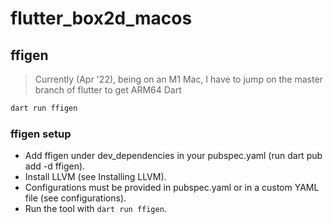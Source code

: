 # flutter_box2d_macos

## ffigen

> Currently (Apr '22), being on an M1 Mac, I have to jump on the master branch of flutter to get ARM64 Dart

```sh
dart run ffigen
```

### ffigen setup

- Add ffigen under dev_dependencies in your pubspec.yaml (run dart pub add -d ffigen).
- Install LLVM (see Installing LLVM).
- Configurations must be provided in pubspec.yaml or in a custom YAML file (see configurations).
- Run the tool with `dart run ffigen`.
